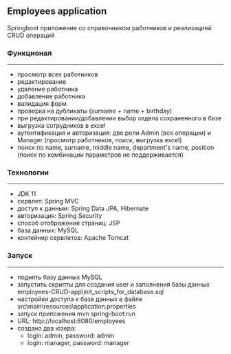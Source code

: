 ## Employees application
Springboot приложение со справочником работников и реализацией CRUD операций

### Функционал

---
* просмотр всех работников
* редактирование 
* удаление работника
* добавление работника
* валидация форм
* проверка на дубликаты (surname + name + birthday) 
* при редактировании/добавлении выбор отдела сохраненного в базе
* выгрузка сотрудников в excel
* аутентификация и авторизация: две роли Admin (все операции) и Manager (просмотр работников, поиск, выгрузка excel)
* поиск по name, surname, middle name, department's name, position (поиск по комбинации параметров не поддерживается)
### Технологии

---
* JDK 11
* сервлет: Spring MVC
* доступ к данным: Spring Data JPA, Hibernate
* авторизация: Spring Security
* способ отображения страниц: JSP
* база данных: MySQL
* контейнер сервлетов: Apache Tomcat
### Запуск

---
* поднять базу данных MySQL
* запустить скрипты для создания user и заполнения базы данных employees-CRUD-app\init_scripts_for_database.sql
* настройки доступа к базе данных в файле src\main\resources\application.properties
* запуск приложения mvn spring-boot:run
* URL: http://localhost:8080/employees
* создано два юзера:
  * login: admin, password: admin
  * login: manager, password: manager
